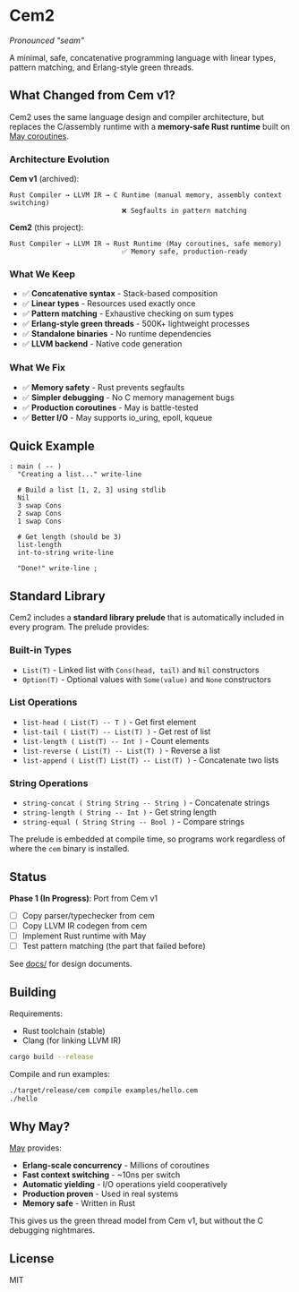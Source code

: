 # Cem2

*Pronounced "seam"*

A minimal, safe, concatenative programming language with linear types, pattern matching, and Erlang-style green threads.

## What Changed from Cem v1?

Cem2 uses the same language design and compiler architecture, but replaces the C/assembly runtime with a **memory-safe Rust runtime** built on [May coroutines](https://github.com/Xudong-Huang/may).

### Architecture Evolution

**Cem v1** (archived):
```
Rust Compiler → LLVM IR → C Runtime (manual memory, assembly context switching)
                            ❌ Segfaults in pattern matching
```

**Cem2** (this project):
```
Rust Compiler → LLVM IR → Rust Runtime (May coroutines, safe memory)
                            ✅ Memory safe, production-ready
```

### What We Keep

- ✅ **Concatenative syntax** - Stack-based composition
- ✅ **Linear types** - Resources used exactly once
- ✅ **Pattern matching** - Exhaustive checking on sum types
- ✅ **Erlang-style green threads** - 500K+ lightweight processes
- ✅ **Standalone binaries** - No runtime dependencies
- ✅ **LLVM backend** - Native code generation

### What We Fix

- ✅ **Memory safety** - Rust prevents segfaults
- ✅ **Simpler debugging** - No C memory management bugs
- ✅ **Production coroutines** - May is battle-tested
- ✅ **Better I/O** - May supports io_uring, epoll, kqueue

## Quick Example

```cem
: main ( -- )
  "Creating a list..." write-line

  # Build a list [1, 2, 3] using stdlib
  Nil
  3 swap Cons
  2 swap Cons
  1 swap Cons

  # Get length (should be 3)
  list-length
  int-to-string write-line

  "Done!" write-line ;
```

## Standard Library

Cem2 includes a **standard library prelude** that is automatically included in every program. The prelude provides:

### Built-in Types
- `List(T)` - Linked list with `Cons(head, tail)` and `Nil` constructors
- `Option(T)` - Optional values with `Some(value)` and `None` constructors

### List Operations
- `list-head ( List(T) -- T )` - Get first element
- `list-tail ( List(T) -- List(T) )` - Get rest of list
- `list-length ( List(T) -- Int )` - Count elements
- `list-reverse ( List(T) -- List(T) )` - Reverse a list
- `list-append ( List(T) List(T) -- List(T) )` - Concatenate two lists

### String Operations
- `string-concat ( String String -- String )` - Concatenate strings
- `string-length ( String -- Int )` - Get string length
- `string-equal ( String String -- Bool )` - Compare strings

The prelude is embedded at compile time, so programs work regardless of where the `cem` binary is installed.

## Status

**Phase 1 (In Progress)**: Port from Cem v1
- [ ] Copy parser/typechecker from cem
- [ ] Copy LLVM IR codegen from cem
- [ ] Implement Rust runtime with May
- [ ] Test pattern matching (the part that failed before)

See [docs/](docs/) for design documents.

## Building

Requirements:
- Rust toolchain (stable)
- Clang (for linking LLVM IR)

```bash
cargo build --release
```

Compile and run examples:
```bash
./target/release/cem compile examples/hello.cem
./hello
```

## Why May?

[May](https://github.com/Xudong-Huang/may) provides:
- **Erlang-scale concurrency** - Millions of coroutines
- **Fast context switching** - ~10ns per switch
- **Automatic yielding** - I/O operations yield cooperatively
- **Production proven** - Used in real systems
- **Memory safe** - Written in Rust

This gives us the green thread model from Cem v1, but without the C debugging nightmares.

## License

MIT
